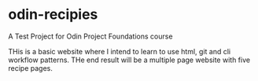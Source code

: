 # odin-recipies
A Test Project for Odin Project Foundations course

THis is a basic website where I intend to learn to use html, git
and cli workflow patterns. THe end result will be a multiple page 
website with five recipe pages.